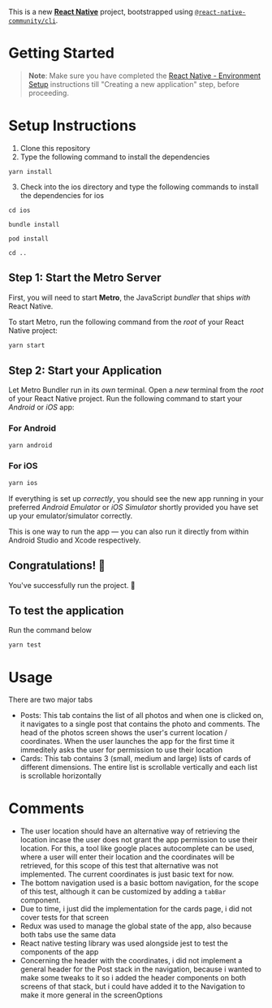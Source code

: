 This is a new [**React Native**](https://reactnative.dev) project, bootstrapped using [`@react-native-community/cli`](https://github.com/react-native-community/cli).

# Getting Started

> **Note**: Make sure you have completed the [React Native - Environment Setup](https://reactnative.dev/docs/environment-setup) instructions till "Creating a new application" step, before proceeding.

# Setup Instructions

1. Clone this repository
2. Type the following command to install the dependencies

```
yarn install

```

3. Check into the ios directory and type the following commands to install the dependencies for ios

```
cd ios

bundle install

pod install

cd ..

```

## Step 1: Start the Metro Server

First, you will need to start **Metro**, the JavaScript _bundler_ that ships _with_ React Native.

To start Metro, run the following command from the _root_ of your React Native project:

```bash
yarn start
```

## Step 2: Start your Application

Let Metro Bundler run in its _own_ terminal. Open a _new_ terminal from the _root_ of your React Native project. Run the following command to start your _Android_ or _iOS_ app:

### For Android

```bash
yarn android
```

### For iOS

```bash
yarn ios
```

If everything is set up _correctly_, you should see the new app running in your preferred _Android Emulator_ or _iOS Simulator_ shortly provided you have set up your emulator/simulator correctly.

This is one way to run the app — you can also run it directly from within Android Studio and Xcode respectively.

## Congratulations! :tada:

You've successfully run the project. :partying_face:

## To test the application

Run the command below

```
yarn test

```

# Usage

There are two major tabs

- Posts: This tab contains the list of all photos and when one is clicked on, it navigates to a single post that contains the photo and comments. The head of the photos screen shows the user's current location / coordinates. When the user launches the app for the first time it immeditely asks the user for permission to use their location
- Cards: This tab contains 3 (small, medium and large) lists of cards of different dimensions. The entire list is scrollable vertically and each list is scrollable horizontally

# Comments

- The user location should have an alternative way of retrieving the location incase the user does not grant the app permission to use their location. For this, a tool like google places autocomplete can be used, where a user will enter their location and the coordinates will be retrieved, for this scope of this test that alternative was not implemented. The current coordinates is just basic text for now.
- The bottom navigation used is a basic bottom navigation, for the scope of this test, although it can be customized by adding a `tabBar` component.
- Due to time, i just did the implementation for the cards page, i did not cover tests for that screen
- Redux was used to manage the global state of the app, also because both tabs use the same data
- React native testing library was used alongside jest to test the components of the app
- Concerning the header with the coordinates, i did not implement a general header for the Post stack in the navigation, because i wanted to make some tweaks to it so i added the header components on both screens of that stack, but i could have added it to the Navigation to make it more general in the screenOptions
